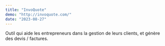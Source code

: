 ```yaml
---
title: "InvoQuote"
demo: "http://invoquote.com/"
date: "2023-08-27"
---
```


Outil qui aide les entrepreneurs dans la gestion de leurs clients, et génère des devis / factures.